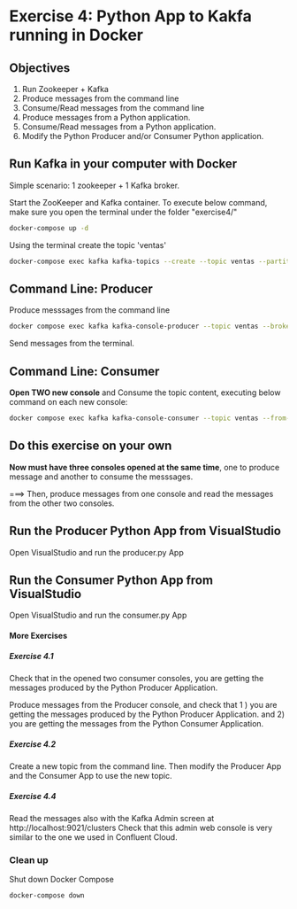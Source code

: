 # Exercise 4: Python App to Kakfa running in Docker

## Objectives

1) Run Zookeeper + Kafka
2) Produce messages from the command line
3) Consume/Read messages from the command line
4) Produce messages from a Python application.
5) Consume/Read messages from a Python application.
6) Modify the Python Producer and/or Consumer Python application.


## Run Kafka in your computer with Docker
Simple scenario: 1 zookeeper + 1 Kafka broker.

Start the ZooKeeper and Kafka container.
To execute below command, make sure you open the terminal under the folder "exercise4/"

```sh
docker-compose up -d
```


Using the terminal create the topic 'ventas'

```sh
docker-compose exec kafka kafka-topics --create --topic ventas --partitions 1 --replication-factor 1 --if-not-exists --bootstrap-server localhost:9092
```

## Command Line: Producer
Produce messsages from the command line
```sh
docker compose exec kafka kafka-console-producer --topic ventas --broker-list localhost:9092
```

Send messages from the terminal.

## Command Line: Consumer
**Open TWO new console** and Consume the  topic content, executing below command on each new console:

```sh
docker compose exec kafka kafka-console-consumer --topic ventas --from-beginning --bootstrap-server localhost:9092
```

## Do this exercise on your own
**Now must have three consoles opened at the same time**, one to produce message and another to consume the messsages.

===> Then, produce messages from one console and read the messages from the other two consoles.

## Run the Producer Python App from VisualStudio
Open VisualStudio and run the producer.py App

## Run the Consumer Python App from VisualStudio
Open VisualStudio and run the consumer.py App


#### More Exercises
##### Exercise 4.1 
Check that in the opened two consumer consoles, you are getting the messages produced by the Python Producer Application.

Produce messages from the Producer console, and check that 1 ) you are getting the messages produced by the Python Producer Application.
and 2) you are getting the messages from the Python Consumer Application.

##### Exercise 4.2
Create a new topic from the command line. Then modify the Producer App and the Consumer App to use the new topic.

##### Exercise 4.4
Read the messages also with the Kafka Admin screen at http://localhost:9021/clusters
Check that this admin web console is very similar to the one we used in Confluent Cloud.

### Clean up

Shut down Docker Compose

```sh
docker-compose down
```